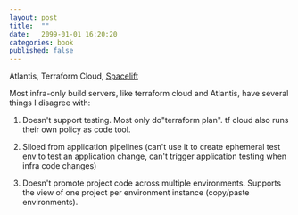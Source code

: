 ```yaml
---
layout: post
title:  ""
date:   2099-01-01 16:20:20
categories: book
published: false
---
```


Atlantis, Terraform Cloud, [Spacelift](https://spacelift.io)

Most infra-only build servers, like terraform cloud and Atlantis, have several things I disagree with:

1) Doesn't support testing. Most only do"terraform plan". tf cloud also runs their own policy as code tool.

2) Siloed from application pipelines (can't use it to create ephemeral test env to test an application change, can't trigger application testing when infra code changes)

3) Doesn't promote project code across multiple environments. Supports the view of one project per environment instance (copy/paste environments).

